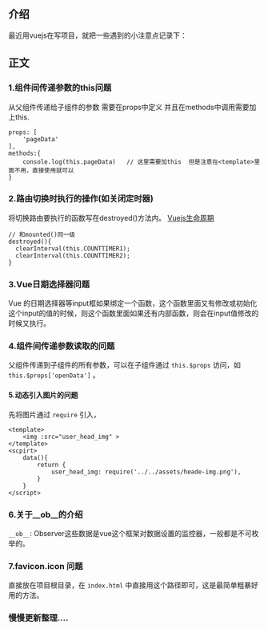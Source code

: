 ## 介绍
最近用vuejs在写项目，就把一些遇到的小注意点记录下：

## 正文
### 1.组件间传递参数的this问题
从父组件传递给子组件的参数 需要在props中定义 并且在methods中调用需要加上this.
```
props: [
    'pageData'
],
methods:{
    console.log(this.pageData)   // 这里需要加this  但是注意在<template>里面不用，直接使用就可以
}
```

### 2.路由切换时执行的操作(如关闭定时器)
将切换路由要执行的函数写在destroyed()方法内。
[Vuejs生命周期](https://cn.vuejs.org/v2/guide/instance.html)
```
// 和mounted()同一级
destroyed(){
  clearInterval(this.COUNTTIMER1);
  clearInterval(this.COUNTTIMER2);
}
```

### 3.Vue日期选择器问题
Vue 的日期选择器等input框如果绑定一个函数，这个函数里面又有修改或初始化这个input的值的时候，则这个函数里面如果还有内部函数，则会在input值修改的时候又执行。

### 4.组件间传递参数读取的问题
父组件传递到子组件的所有参数，可以在子组件通过 `this.$props` 访问，如 `this.$props['openData']` 。

#### 5.动态引入图片的问题
先将图片通过 `require` 引入，
```
<template>
    <img :src="user_head_img" >
</template>
<scpirt>
    data(){
        return {
            user_head_img: require('../../assets/heade-img.png'),
        }
    }
</script>
```

### 6.关于__ob__的介绍
`__ob__`: Observer这些数据是vue这个框架对数据设置的监控器，一般都是不可枚举的。

### 7.favicon.icon 问题
直接放在项目根目录，在 `index.html` 中直接用这个路径即可，这是最简单粗暴好用的方法。

### 慢慢更新整理....